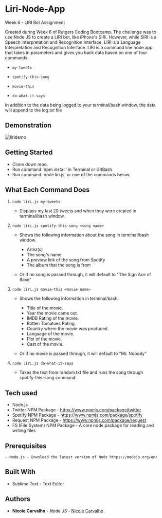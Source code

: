 # Liri-Node-App
Week 6 - LIRI Bot Assignment

Created during Week 6 of Rutgers Coding Bootcamp. The challenge was to use Node JS to create a LIRI bot, like iPhone's SIRI. However, while SIRI is a Speech Interpretation and Recognition Interface, LIRI is a Language Interpretation and Recognition Interface. LIRI is a command line node app that takes in parameters and gives you back data based on one of four commands:

  * `my-tweets`

  * `spotify-this-song`

  * `movie-this`

  * `do-what-it-says`

In addition to the data being logged to your terminal/bash window, the data will append to the log.txt file 

## Demonstration

![liridemo](liriDemo.gif)

## Getting Started

- Clone down repo.
- Run command 'npm install' in Terminal or GitBash
- Run command 'node liri.js' or one of the commands below.

## What Each Command Does

1. `node liri.js my-tweets`

  	* Displays my last 20 tweets and when they were created in terminal/bash window.

2. `node liri.js spotify-this-song <song name>`

  	* Shows the following information about the song in terminal/bash window.
    	* Artist(s)
	    * The song's name
	    * A preview link of the song from Spotify
	    * The album that the song is from

  	* Or if no song is passed through, it will default to "The Sign Ace of Base"

3. `node liri.js movie-this <movie name>`

	  * Shows the following information in terminal/bash.

	    * Title of the movie.
	    * Year the movie came out.
	    * IMDB Rating of the movie.
	    * Rotten Tomatoes Rating.
	    * Country where the movie was produced.
	    * Language of the movie.
	    * Plot of the movie.
	    * Cast of the movie.


  	* Or if no movie is passed through, it will default to "Mr. Nobody"

4. `node liri.js do-what-it-says`

  	* Takes the text from random.txt file and runs the song through spotify-this-song command

## Tech used
- Node.js
- Twitter NPM Package - https://www.npmjs.com/package/twitter
- Spotify NPM Package - https://www.npmjs.com/package/spotify
- Request NPM Package - https://www.npmjs.com/package/request
- FS (File System) NPM Package - A core node package for reading and writing files

## Prerequisites
```
- Node.js - Download the latest version of Node https://nodejs.org/en/
```

## Built With

* Sublime Text - Text Editor

## Authors

* **Nicole Carvalho** - *Node JS* - [Nicole Carvalho](https://github.com/nicolelcarvalho)





